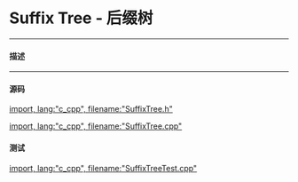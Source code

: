 <script type="text/javascript" src="https://cdnjs.cloudflare.com/ajax/libs/mathjax/2.7.1/MathJax.js?config=TeX-AMS-MML_HTMLorMML"/></script>

# Suffix Tree - 后缀树

--------

#### 描述

--------

#### 源码

[import, lang:"c_cpp", filename:"SuffixTree.h"](https://github.com/linrongbin16/Way-to-Algorithm/blob/master/src/Sort/SuffixTree.h)

[import, lang:"c_cpp", filename:"SuffixTree.cpp"](https://github.com/linrongbin16/Way-to-Algorithm/blob/master/src/Sort/SuffixTree.cpp)

#### 测试

[import, lang:"c_cpp", filename:"SuffixTreeTest.cpp"](https://github.com/linrongbin16/Way-to-Algorithm/blob/master/src/Sort/SuffixTreeTest.cpp)

